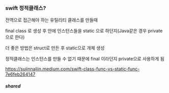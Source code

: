 ### swift 정적클래스?

전역으로 접근해야 하는 유틸리티 클래스를 만들때

final class 로 생성 후 안에 인스턴스들을 static 으로 하던지(Java같은 경우 private으로 한다)

더 좋은 방법은 struct로 만든 후 static으로 개체 생성

정적클래스는 인스턴스를 만들 수 없기 때문에 final 이라던지 private으로 사용하게 됨







https://sujinnaljin.medium.com/swift-class-func-vs-static-func-7e6feb264147





##### shared